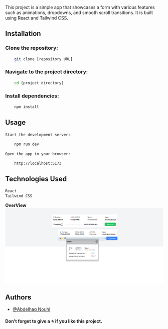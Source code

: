 
This project is a simple app that showcases a form with various features such as animations, dropdowns, and smooth scroll transitions. It is built using React and Tailwind CSS.

## Installation

### Clone the repository: 
```bash
    git clone [repository URL]
```

### Navigate to the project directory: 
```bash
    cd [project directory]
```

### Install dependencies:
```bash
    npm install
```

## Usage

    Start the development server:
```bash	
    npm run dev
```
    Open the app in your browser: 
```bash
    http://localhost:5173
```

## Technologies Used
    
    React
    Tailwind CSS



**OverView**
[![Video Title](./public/screen/Screenshot%202023-07-06%20094219.png)](./public/screen/screen.mkv "Video Title")

## Authors

- [@Abdelhaq Nouhi](https://github.com/AbdelhaqNouhi)


#### Don't forget to give a ⭐ if you like this project.